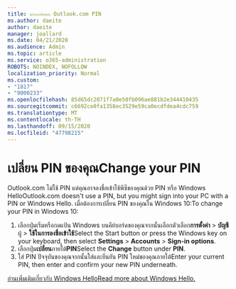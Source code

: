 ```yaml
---
title: ๙๐๐๐๒๓๓ Outlook.com PIN
ms.author: daeite
author: daeite
manager: joallard
ms.date: 04/21/2020
ms.audience: Admin
ms.topic: article
ms.service: o365-administration
ROBOTS: NOINDEX, NOFOLLOW
localization_priority: Normal
ms.custom:
- "1817"
- "9000233"
ms.openlocfilehash: 85d65dc2071f7a0e50fb096ae881b2e344410435
ms.sourcegitcommit: c6692ce0fa1358ec3529e59ca0ecdfdea4cdc759
ms.translationtype: MT
ms.contentlocale: th-TH
ms.lasthandoff: 09/15/2020
ms.locfileid: "47798215"
---
```

# <a name="change-your-pin"></a><span data-ttu-id="946a1-102">เปลี่ยน PIN ของคุณ</span><span class="sxs-lookup"><span data-stu-id="946a1-102">Change your PIN</span></span>

<span data-ttu-id="946a1-103">Outlook.com ไม่ใช้ PIN แต่คุณอาจลงชื่อเข้าใช้พีซีของคุณด้วย PIN หรือ Windows Hello</span><span class="sxs-lookup"><span data-stu-id="946a1-103">Outlook.com doesn't use a PIN, but you might sign into your PC with a PIN or Windows Hello.</span></span> <span data-ttu-id="946a1-104">เมื่อต้องการเปลี่ยน PIN ของคุณใน Windows 10:</span><span class="sxs-lookup"><span data-stu-id="946a1-104">To change your PIN in Windows 10:</span></span>

1. <span data-ttu-id="946a1-105">เลือกปุ่มเริ่มหรือกดแป้น Windows บนคีย์บอร์ดของคุณจากนั้นเลือกตัวเลือก**การตั้งค่า**  >  **บัญชี**ผู้  >  **ใช้ในการลงชื่อเข้าใช้**</span><span class="sxs-lookup"><span data-stu-id="946a1-105">Select the Start button or press the Windows key on your keyboard, then select **Settings** > **Accounts** > **Sign-in options**.</span></span>
2. <span data-ttu-id="946a1-106">เลือกปุ่ม**เปลี่ยน**ภายใต้**PIN**</span><span class="sxs-lookup"><span data-stu-id="946a1-106">Select the **Change** button under **PIN**.</span></span>
3. <span data-ttu-id="946a1-107">ใส่ PIN ปัจจุบันของคุณจากนั้นใส่และยืนยัน PIN ใหม่ของคุณภายใต้</span><span class="sxs-lookup"><span data-stu-id="946a1-107">Enter your current PIN, then enter and confirm your new PIN underneath.</span></span>

[<span data-ttu-id="946a1-108">อ่านเพิ่มเติมเกี่ยวกับ Windows Hello</span><span class="sxs-lookup"><span data-stu-id="946a1-108">Read more about Windows Hello.</span></span>](https://support.microsoft.com/help/17215/)